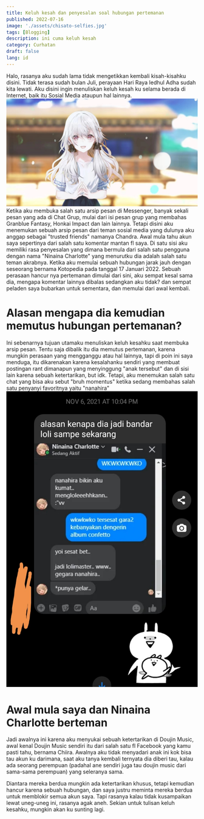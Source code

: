 ```yaml
---
title: Keluh kesah dan penyesalan soal hubungan pertemanan
published: 2022-07-16
image: './assets/chisato-selfies.jpg'
tags: [Blogging]
description: ini cuma keluh kesah
category: Curhatan
draft: false
lang: id
---
```


Halo, rasanya aku sudah lama tidak mengetikkan kembali kisah-kisahku disini. Tidak terasa sudah bulan Juli, perayaan Hari Raya Iedhul Adha sudah kita lewati. Aku disini ingin menuliskan keluh kesah ku selama berada di Internet, baik itu Sosial Media ataupun hal lainnya.
![image](./assets/beb.jpg)
Ketika aku membuka salah satu arsip pesan di Messenger, banyak sekali pesan yang ada di Chat Grup, mulai dari isi pesan grup yang membahas Granblue Fantasy, Honkai Impact dan lain lainnya. Tetapi disini aku menemukan sebuah arsip pesan dari teman sosial media yang dulunya aku anggap sebagai "trusted friends" namanya Chandra. Awal mula tahu akun saya sepertinya dari salah satu komentar mantan fl saya. Di satu sisi aku memiliki rasa penyesalan yang dimana bermula dari salah satu pengguna dengan nama "Ninaina Charlotte" yang menurutku dia adalah salah satu teman akrabnya. Ketika aku memulai sebuah hubungan jarak jauh dengan seseorang bernama Kotopedia pada tanggal 17 Januari 2022. Sebuah perasaan hancur nya pertemanan dimulai dari sini, aku sempat kesal sama dia, mengapa komentar lainnya dibalas sedangkan aku tidak? dan sempat peladen saya bubarkan untuk sementara, dan memulai dari awal kembali.

# Alasan mengapa dia kemudian memutus hubungan pertemanan? #
Ini sebenarnya tujuan utamaku menuliskan keluh kesahku saat membuka arsip pesan. Tentu saja dibalik itu dia memutus pertemanan, karena mungkin perasaan yang mengganggu atau hal lainnya, tapi di poin ini saya menduga, itu dikarenakan karena kesalahanku sendiri yang membuat postingan rant dimanapun yang menyinggung "anak tersebut" dan di sisi lain karena sebuah ketertarikan, but idk. Tetapi, aku menemukan salah satu chat yang bisa aku sebut "bruh momentus" ketika sedang membahas salah satu penyanyi favoritnya yaitu "nanahira"
![tolol](./assets/bah.jpg)

# Awal mula saya dan Ninaina Charlotte berteman #
Jadi awalnya ini karena aku menyukai sebuah ketertarikan di Doujin Music, awal kenal Doujin Music sendiri itu dari salah satu fl Facebook yang kamu pasti tahu, bernama Chiira. Awalnya aku tidak menyadari anak ini kok bisa tau akun ku darimana, saat aku tanya kembali ternyata dia diberi tau, kalau ada seorang perempuan (padahal ane sendiri juga tau doujin music dari sama-sama perempuan) yang seleranya sama.

Diantara mereka berdua mungkin ada ketertarikan khusus, tetapi kemudian hancur karena sebuah hubungan, dan saya justru meminta mereka berdua untuk memblokir semua akun saya. Tapi rasanya kalau tidak kusampaikan lewat uneg-uneg ini, rasanya agak aneh. Sekian untuk tulisan keluh kesahku, mungkin akan ku sunting lagi.
